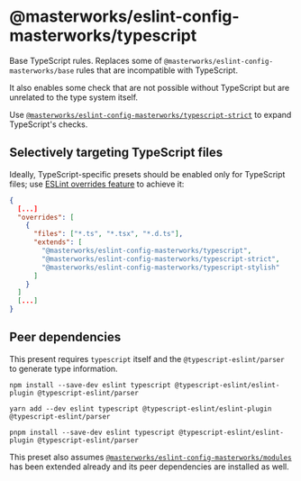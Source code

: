 # @masterworks/eslint-config-masterworks/typescript

Base TypeScript rules. Replaces some of `@masterworks/eslint-config-masterworks/base` rules that are incompatible with TypeScript.


It also enables some check that are not possible without TypeScript but are unrelated to the type system itself.

Use [`@masterworks/eslint-config-masterworks/typescript-strict`](../typescript-strict/README.md) to expand TypeScript's checks.

## Selectively targeting TypeScript files

Ideally, TypeScript-specific presets should be enabled only for TypeScript files; use [ESLint overrides feature](https://eslint.org/docs/user-guide/configuring/configuration-files#how-do-overrides-work) to achieve it:

```json
{
  [...]
  "overrides": [
    {
      "files": ["*.ts", "*.tsx", "*.d.ts"],
      "extends": [
        "@masterworks/eslint-config-masterworks/typescript",
        "@masterworks/eslint-config-masterworks/typescript-strict",
        "@masterworks/eslint-config-masterworks/typescript-stylish"
      ]
    }
  ]
  [...]
}
```

## Peer dependencies

This present requires `typescript` itself and the `@typescript-eslint/parser` to generate type information.

```shell
npm install --save-dev eslint typescript @typescript-eslint/eslint-plugin @typescript-eslint/parser
```

```shell
yarn add --dev eslint typescript @typescript-eslint/eslint-plugin @typescript-eslint/parser
```

```shell
pnpm install --save-dev eslint typescript @typescript-eslint/eslint-plugin @typescript-eslint/parser
```

This preset also assumes [`@masterworks/eslint-config-masterworks/modules`](../modules/README.md) has been extended already and its peer dependencies are installed as well.
